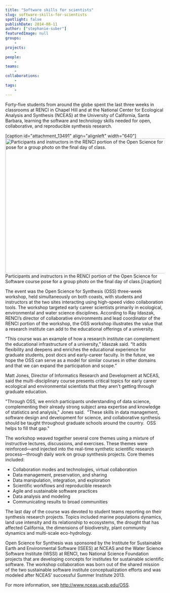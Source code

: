```yaml
---
title: "Software skills for scientists"
slug: software-skills-for-scientists
spotlight: false
publishDate: 2014-08-11
author: ["stephanie-suber"]
featuredImage: null
groups:
    - 
projects:
    - 
people:
    - 
teams: 
    - 
collaborations:
    - 
tags:
    - 
---
```

Forty-five students from around the globe spent the last three weeks in classrooms at RENCI in Chapel Hill and at the National Center for Ecological Analysis and Synthesis (NCEAS) at the University of California, Santa Barbara, learning the software and technology skills needed for open, collaborative, and reproducible synthesis research.

[caption id="attachment_13491" align="alignleft" width="640"]<img class="size-news-large wp-image-13491" src="https://renci.org/wp-content/uploads/2014/08/group-pic-ncds1-640x426.jpg" alt="Participants and instructors in the RENCI portion of the Open Science for Software course pose for a group photo on the final day of class. " width="640" height="426" /> Participants and instructors in the RENCI portion of the Open Science for Software course pose for a group photo on the final day of class.[/caption]

<!--more-->

The event was the Open Science for Synthesis (OSS) three-week workshop, held simultaneously on both coasts, with students and instructors at the two sites interacting using high-speed video collaboration tools. The workshop targeted early career scientists primarily in ecological, environmental and water science disciplines. According to Ray Idaszak, RENCI’s director of collaborative environments and lead coordinator of the RENCI portion of the workshop, the OSS workshop illustrates the value that a research institute can add to the educational offerings of a university.

“This course was an example of how a research institute can complement the educational infrastructure of a university,” Idaszak said. “It adds flexibility and deepens and enriches the educational experience for graduate students, post docs and early-career faculty. In the future, we hope the OSS can serve as a model for similar courses in other domains and that we can expand the participation and scope.”

Matt Jones, Director of Informatics Research and Development at NCEAS, said the multi-disciplinary course presents critical topics for early career ecological and environmental scientists that they aren't getting through graduate education.

"Through OSS, we enrich participants understanding of data science, complementing their already strong subject area expertise and knowledge of statistics and analysis," Jones said.  "These skills in data management, software design and development for science, and collaborative synthesis should be taught throughout graduate schools around the country.  OSS helps to fill that gap."

The workshop weaved together several core themes using a mixture of instructive lectures, discussions, and exercises. These themes were reinforced—and injected into the real-time synthetic scientific research process—through daily work on group synthesis projects. Core themes included:
<ul>
	<li>Collaboration modes and technologies, virtual collaboration</li>
	<li>Data management, preservation, and sharing</li>
	<li>Data manipulation, integration, and exploration</li>
	<li>Scientific workflows and reproducible research</li>
	<li>Agile and sustainable software practices</li>
	<li>Data analysis and modeling</li>
	<li>Communicating results to broad communities</li>
</ul>
The last day of the course was devoted to student teams reporting on their synthesis research projects. Topics included marine populations dynamics, land use intensity and its relationship to ecosystems, the drought that has affected California, the dimensions of biodiversity, plant community dynamics and multi-scale eco-hydrology.

Open Science for Synthesis was sponsored by the Institute for Sustainable Earth and Environmental Software (ISEES) at NCEAS and the Water Science Software Institute (WSSI) at RENCI, two National Science Foundation projects that are developing concepts for institutes for sustainable scientific software. The workshop collaboration was born out of the shared mission of the two sustainable software institute conceptualization efforts and was modeled after NCEAS’ successful Summer Institute 2013.

For more information, see <a href="http://www.nceas.ucsb.edu/OSS">http://www.nceas.ucsb.edu/OSS</a>.
